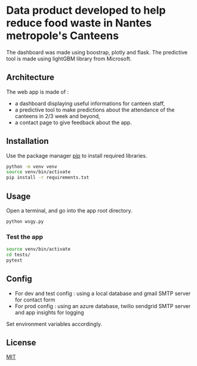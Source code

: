 # Data product developed to help reduce food waste in Nantes metropole's Canteens

The dashboard was made using boostrap, plotly and flask. The predictive tool is made using lightGBM library from Microsoft.

## Architecture

The web app is made of :
- a dashboard displaying useful informations for canteen staff,
- a predictive tool to make predictions about the attendance of the canteens in 2/3 week and beyond,
- a contact page to give feedback about the app.

## Installation

Use the package manager [pip](https://pip.pypa.io/en/stable/) to install required libraries.

```bash
python -m venv venv
source venv/bin/activate
pip install -r requirements.txt
```

## Usage

Open a terminal, and go into the app root directory.

```bash
python wsgy.py
```

### Test the app

```bash
source venv/bin/activate
cd tests/
pytest
```

## Config

- For dev and test config : using a local database and gmail SMTP server for contact form 
- For prod config : using an azure database, twilio sendgrid SMTP server and app insights for logging

Set environment variables accordingly.

## License
[MIT](https://choosealicense.com/licenses/mit/)
